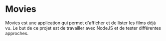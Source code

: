 # Movies
Movies est une application qui permet d'afficher et de lister les films déjà vu. 
Le but de ce projet est de travailler avec NodeJS et de tester différentes approches.
